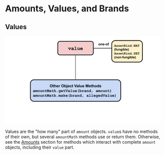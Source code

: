 # Amounts, Values, and Brands

## Values

![Value methods](./assets/value.svg) 

Values are the "how many" part of `amount` objects. `value`s have no
methods of their own, but several `amountMath` methods use or return
them. Otherwise, see the [Amounts](#amounts) section for methods which interact
with complete `amount` objects, including their `value` part.
